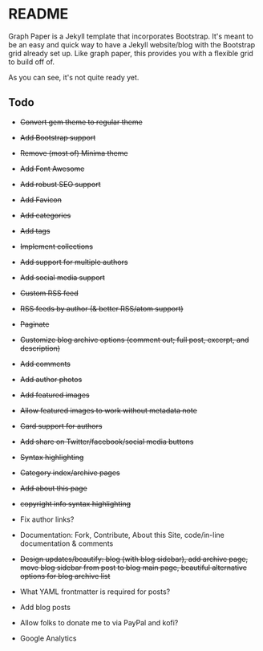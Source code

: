 # README

Graph Paper is a Jekyll template that incorporates Bootstrap. It's meant to be an easy and quick way to have a Jekyll website/blog with the Bootstrap grid already set up. Like graph paper, this provides you with a flexible grid to build off of.

As you can see, it's not quite ready yet.

## Todo

* ~~Convert gem theme to regular theme~~
* ~~Add Bootstrap support~~
* ~~Remove (most of) Minima theme~~
* ~~Add Font Awesome~~
* ~~Add robust SEO support~~
* ~~Add Favicon~~
* ~~Add categories~~
* ~~Add tags~~
* ~~Implement collections~~
* ~~Add support for multiple authors~~
* ~~Add social media support~~
* ~~Custom RSS feed~~
* ~~RSS feeds by author (& better RSS/atom support)~~
* ~~Paginate~~
* ~~Customize blog archive options (comment out; full post, excerpt, and description)~~
* ~~Add comments~~
* ~~Add author photos~~
* ~~Add featured images~~
* ~~Allow featured images to work without metadata note~~
* ~~Card support for authors~~
* ~~Add share on Twitter/facebook/social media buttons~~
* ~~Syntax highlighting~~
* ~~Category index/archive pages~~
* ~~Add about this page~~
* ~~copyright info syntax highlighting~~
* Fix author links?

* Documentation: Fork, Contribute, About this Site, code/in-line documentation & comments
* ~~Design updates/beautify: blog (with blog sidebar), add archive page, move blog sidebar from post to blog main page, beautiful alternative options for blog archive list~~
* What YAML frontmatter is required for posts?
* Add blog posts
* Allow folks to donate me to via PayPal and kofi?
* Google Analytics
